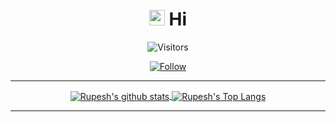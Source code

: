 <!-- <img width="100%" height="300" src="https://media.giphy.com/media/3oKIPzVXlzxhAWamNW/giphy.gif"> -->
<div align="center">

# <img src="https://raw.githubusercontent.com/TheDudeThatCode/TheDudeThatCode/master/Assets/Hi.gif" width="25px" > Hi

![Visitors](https://profile-counter.glitch.me/{hrupesh}/count.svg)

[![Follow](https://img.shields.io/github/followers/hrupesh?label=Follow%20Me&style=social)](https://github.com/hrupesh)

----------------

<a href="https://rupesh.cf/projects/tracker.html">
  <img align="center" src="https://github-readme-stats.vercel.app/api?username=hrupesh&show_icons=true&include_all_commits=true&theme=material-palenight" alt="Rupesh's github stats" />
  </a><a href="https://rupesh.cf/projects/tracker.html">
<img align="center" alt="Rupesh's Top Langs" src="https://github-readme-stats.vercel.app/api/top-langs/?username=hrupesh&layout=compact&theme=shades-of-purple" />
</a>

-----------------
